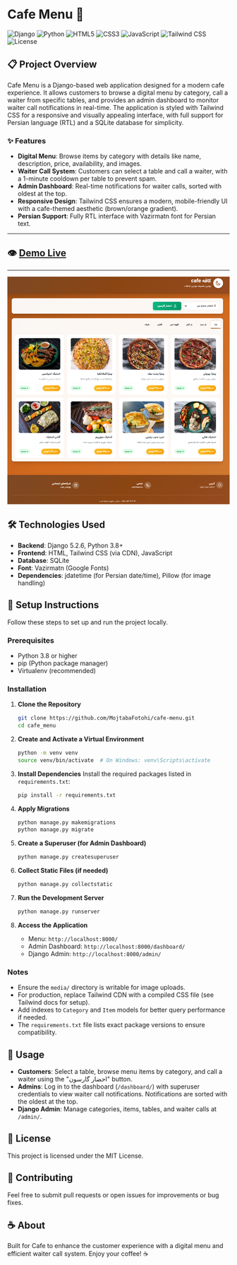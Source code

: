# Cafe Menu 🍵

![Django](https://img.shields.io/badge/Django-5.2.6-brightgreen)
![Python](https://img.shields.io/badge/Python-3.8+-blue)
![HTML5](https://img.shields.io/badge/HTML5-E34F26?logo=html5&logoColor=white)
![CSS3](https://img.shields.io/badge/CSS3-1572B6?logo=css3&logoColor=white)
![JavaScript](https://img.shields.io/badge/JavaScript-F7DF1E?logo=javascript&logoColor=black)
![Tailwind CSS](https://img.shields.io/badge/TailwindCSS-3.3.0-blue)
![License](https://img.shields.io/badge/License-MIT-yellow)

## 📋 Project Overview

Cafe Menu is a Django-based web application designed for a modern cafe experience. It allows customers to browse a digital menu by category, call a waiter from specific tables, and provides an admin dashboard to monitor waiter call notifications in real-time. The application is styled with Tailwind CSS for a responsive and visually appealing interface, with full support for Persian language (RTL) and a SQLite database for simplicity.

### ✨ Features
- **Digital Menu**: Browse items by category with details like name, description, price, availability, and images.
- **Waiter Call System**: Customers can select a table and call a waiter, with a 1-minute cooldown per table to prevent spam.
- **Admin Dashboard**: Real-time notifications for waiter calls, sorted with oldest at the top.
- **Responsive Design**: Tailwind CSS ensures a modern, mobile-friendly UI with a cafe-themed aesthetic (brown/orange gradient).
- **Persian Support**: Fully RTL interface with Vazirmatn font for Persian text.


---
## 👁️ [Demo Live](https://mojtabaft.pythonanywhere.com/)
--- 

![cafe menu](./photo/image.png)




## 🛠️ Technologies Used
- **Backend**: Django 5.2.6, Python 3.8+
- **Frontend**: HTML, Tailwind CSS (via CDN), JavaScript
- **Database**: SQLite
- **Font**: Vazirmatn (Google Fonts)
- **Dependencies**: jdatetime (for Persian date/time), Pillow (for image handling)



## 🚀 Setup Instructions

Follow these steps to set up and run the project locally.

### Prerequisites
- Python 3.8 or higher
- pip (Python package manager)
- Virtualenv (recommended)

### Installation

1. **Clone the Repository**
   ```bash
   git clone https://github.com/MojtabaFotohi/cafe-menu.git
   cd cafe_menu
   ```

2. **Create and Activate a Virtual Environment**
   ```bash
   python -m venv venv
   source venv/bin/activate  # On Windows: venv\Scripts\activate
   ```

3. **Install Dependencies**
   Install the required packages listed in `requirements.txt`:
   ```bash
   pip install -r requirements.txt
   ```

4. **Apply Migrations**
   ```bash
   python manage.py makemigrations
   python manage.py migrate
   ```

5. **Create a Superuser (for Admin Dashboard)**
   ```bash
   python manage.py createsuperuser
   ```

6. **Collect Static Files (if needed)**
   ```bash
   python manage.py collectstatic
   ```

7. **Run the Development Server**
   ```bash
   python manage.py runserver
   ```

8. **Access the Application**
   - Menu: `http://localhost:8000/`
   - Admin Dashboard: `http://localhost:8000/dashboard/`
   - Django Admin: `http://localhost:8000/admin/`

### Notes
- Ensure the `media/` directory is writable for image uploads.
- For production, replace Tailwind CDN with a compiled CSS file (see Tailwind docs for setup).
- Add indexes to `Category` and `Item` models for better query performance if needed.
- The `requirements.txt` file lists exact package versions to ensure compatibility.

## 🎨 Usage
- **Customers**: Select a table, browse menu items by category, and call a waiter using the "احضار گارسون" button.
- **Admins**: Log in to the dashboard (`/dashboard/`) with superuser credentials to view waiter call notifications. Notifications are sorted with the oldest at the top.
- **Django Admin**: Manage categories, items, tables, and waiter calls at `/admin/`.


## 📝 License
This project is licensed under the MIT License.

## 🤝 Contributing
Feel free to submit pull requests or open issues for improvements or bug fixes.

## ☕ About
Built for Cafe to enhance the customer experience with a digital menu and efficient waiter call system. Enjoy your coffee! ☕
